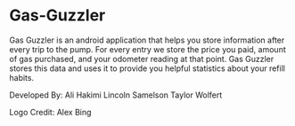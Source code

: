 Gas-Guzzler
=======================

Gas Guzzler is an android application that helps you store information after every trip to the pump. For every entry we store the price you paid, amount of gas purchased, and your odometer reading at that point. Gas Guzzler stores this data and uses it to provide you helpful statistics about your refill habits.

Developed By:
Ali Hakimi
Lincoln Samelson
Taylor Wolfert

Logo Credit:
Alex Bing
